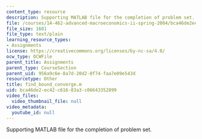 ```yaml
---
content_type: resource
description: Supporting MATLAB file for the completion of problem set.
file: /courses/14-462-advanced-macroeconomics-ii-spring-2004/bca46de2ec42c61683a3c06643352899_find_bound_converge.m
file_size: 1681
file_type: text/plain
learning_resource_types:
- Assignments
license: https://creativecommons.org/licenses/by-nc-sa/4.0/
ocw_type: OCWFile
parent_title: Assignments
parent_type: CourseSection
parent_uid: 956a9c6e-8a7d-20d2-0f74-faa7e09e543d
resourcetype: Other
title: find_bound_converge.m
uid: bca46de2-ec42-c616-83a3-c06643352899
video_files:
  video_thumbnail_file: null
video_metadata:
  youtube_id: null
---
```

Supporting MATLAB file for the completion of problem set.